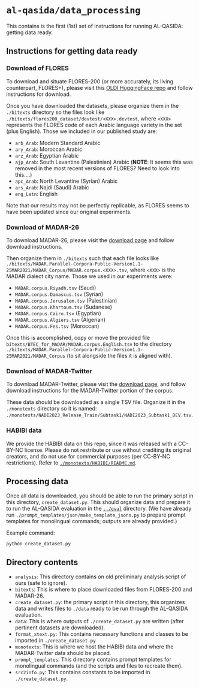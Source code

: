 # `al-qasida/data_processing`

This contains is the first (1st) set of instructions for running AL-QASIDA: 
getting data ready. 

## Instructions for getting data ready 

### Download of FLORES

To download and situate FLORES-200 (or more accurately, its living counterpart, FLORES+), please visit 
this [OLDI HuggingFace repo](https://huggingface.co/datasets/openlanguagedata/flores_plus) and follow instructions for download. 

Once you have downloaded the datasets, please organize them in the `./bitexts` directory so the files look 
like `./bitexts/flores200_dataset/devtest/<XXX>.devtest`, where `<XXX>` represents the FLORES code of each
Arabic language variety in the set (plus English). Those we included in our published study are:

- `arb_Arab`: Modern Standard Arabic
- `ary_Arab`: Moroccan Arabic 
- `arz_Arab`: Egyptian Arabic 
- `ajp_Arab`: South Levantine (Palestinian) Arabic (**NOTE**: It seems this was removed in the most recent versions of FLORES? Need to look into this....)
- `apc_Arab`: North Levantine (Syrian) Arabic
- `ars_Arab`: Najdi (Saudi) Arabic 
- `eng_Latn`: English

Note that our results may not be perfectly replicable, as FLORES seems to have been updated since our 
original experiments. 

### Download of MADAR-26

To download MADAR-26, please visit the [download page](https://camel.abudhabi.nyu.edu/madar-parallel-corpus/) 
and follow download instructions. 

Then organize them in `./bitexts` such that each file looks like `./bitexts/MADAR.Parallel-Corpora-Public-Version1.1-25MAR2021/MADAR_Corpus/MADAR.corpus.<XXX>.tsv`, where `<XXX>` is the MADAR dialect city name. 
Those we used in our experiments were: 

- `MADAR.corpus.Riyadh.tsv` (Saudi)
- `MADAR.corpus.Damascus.tsv` (Syrian)
- `MADAR.corpus.Jerusalem.tsv` (Palestinian)
- `MADAR.corpus.Khartoum.tsv` (Sudanese)
- `MADAR.corpus.Cairo.tsv` (Egyptian)
- `MADAR.corpus.Algiers.tsv` (Algerian)
- `MADAR.corpus.Fes.tsv` (Moroccan)

Once this is accomplished, copy or move the provided file `bitexts/BTEC_for_MADAR/MADAR.corpus.English.tsv` 
to the directory `./bitexts/MADAR.Parallel-Corpora-Public-Version1.1-25MAR2021/MADAR_Corpus` (to sit 
alongside the files it is aligned with). 

### Download of MADAR-Twitter

To download MADAR-Twitter, please visit the [download page](https://camel.abudhabi.nyu.edu/madar-shared-task-2019/), and follow download instructions for the MADAR-Twitter portion of the corpus. 

These data should be downloaded as a single TSV file. Organize it in the `./monotexts` directory so it 
is named: `./monotexts/NADI2023_Release_Train/Subtask1/NADI2023_Subtask1_DEV.tsv`. 

### HABIBI data

We provide the HABIBI data on this repo, since it was released with a CC-BY-NC license. 
Please do not restribute or use without crediting its original creators, and do not use for commercial 
purposes (per CC-BY-NC restrictions). Refer to [`./monotexts/HABIBI/README.md`](./monotexts/HABIBI/README.md).

## Processing data

Once all data is downloaded, you should be able to run the primary script in this directory, 
`create_dataset.py`. This should organize data and prepare it to run the AL-QASIDA evaluation in the 
[`../eval`](../eval) directory. (We have already run `./prompt_templates/json/make_template_jsons.py` 
to prepare prompt templates for monolingual commands; outputs are already provided.) 

Example command: 

```
python create_dataset.py
```

## Directory contents

- `analysis`: This directory contains on old preliminary analysis script of ours (safe to ignore).
- `bitexts`: This is where to place downloaded files from FLORES-200 and MADAR-26.
- `create_dataset.py`: the primary script in this directory, this organizes data and writes files to `./data` ready to be run through the AL-QASIDA evaluation.
- `data`: This is where outputs of `./create_dataset.py` are written (after pertinent datasets are downloaded).
- `format_xtext.py`: This contains necessary functions and classes to be imported in `./create_dataset.py`
- `monotexts`: This is where we host the HABIBI data and where the MADAR-Twitter data should be placed.
- `prompt_templates`: This directory contains prompt templates for monolingual commands (and the scripts and files to recreate them).
- `src2info.py`: This contains constants to be imported in `./create_dataset.py`.


